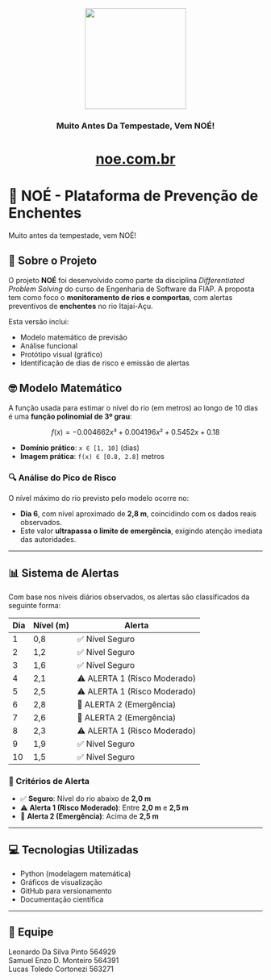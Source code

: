 <div align="center">

<img src="https://github.com/Gs-FIAP-NOE/Gs-FrontEnd-WebDev/raw/main/src/assets/img/logo-light.png" width="200px">

</div>

<div  align="center">

### Muito Antes Da Tempestade, Vem NOÉ!

# [noe.com.br](https://gs-fiap-noe.github.io/Gs-FrontEnd-WebDev/)
</div>


# 🌊 NOÉ - Plataforma de Prevenção de Enchentes

Muito antes da tempestade, vem NOÉ!

## 📃 Sobre o Projeto

O projeto **NOÉ** foi desenvolvido como parte da disciplina *Differentiated Problem Solving* do curso de Engenharia de Software da FIAP. A proposta tem como foco o **monitoramento de rios e comportas**, com alertas preventivos de **enchentes** no rio Itajaí-Açu.

Esta versão inclui:

- Modelo matemático de previsão
- Análise funcional
- Protótipo visual (gráfico)
- Identificação de dias de risco e emissão de alertas

## 🤓 Modelo Matemático

A função usada para estimar o nível do rio (em metros) ao longo de 10 dias é uma **função polinomial de 3º grau**:

```math
f(x) = −0.004662x³ + 0.004196x² + 0.5452x + 0.18
```

- **Domínio prático**: `x ∈ [1, 10]` (dias)
- **Imagem prática**: `f(x) ∈ [0.8, 2.8]` metros

### 🔍 Análise do Pico de Risco

O nível máximo do rio previsto pelo modelo ocorre no:

- **Dia 6**, com nível aproximado de **2,8 m**, coincidindo com os dados reais observados.
- Este valor **ultrapassa o limite de emergência**, exigindo atenção imediata das autoridades.

---

## 📊 Sistema de Alertas

Com base nos níveis diários observados, os alertas são classificados da seguinte forma:

| Dia  | Nível (m) | Alerta                      |
|------|-----------|-----------------------------|
| 1    | 0,8       | ✅ Nível Seguro              |
| 2    | 1,2       | ✅ Nível Seguro              |
| 3    | 1,6       | ✅ Nível Seguro              |
| 4    | 2,1       | ⚠ ALERTA 1 (Risco Moderado) |
| 5    | 2,5       | ⚠ ALERTA 1 (Risco Moderado) |
| 6    | 2,8       | 🚨 ALERTA 2 (Emergência)     |
| 7    | 2,6       | 🚨 ALERTA 2 (Emergência)     |
| 8    | 2,3       | ⚠ ALERTA 1 (Risco Moderado) |
| 9    | 1,9       | ✅ Nível Seguro              |
| 10   | 1,5       | ✅ Nível Seguro              |

### 🔔 Critérios de Alerta

- ✅ **Seguro**: Nível do rio abaixo de **2,0 m**
- ⚠ **Alerta 1 (Risco Moderado)**: Entre **2,0 m** e **2,5 m**
- 🚨 **Alerta 2 (Emergência)**: Acima de **2,5 m**

---

## 💻 Tecnologias Utilizadas

- Python (modelagem matemática)
- Gráficos de visualização
- GitHub para versionamento
- Documentação científica

---

## 👥 Equipe

Leonardo Da Silva Pinto 564929 <br>
Samuel Enzo D. Monteiro 564391 <br>
Lucas Toledo Cortonezi 563271 <br>